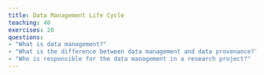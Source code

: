 ```yaml
---
title: Data Management Life Cycle
teaching: 40
exercises: 20
questions:
- "What is data management?"
- "What is the difference between data management and data provenance?"
- "Who is responsible for the data management in a research project?"
---
```

